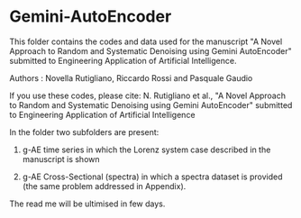 # Gemini-AutoEncoder

This folder contains the codes and data used for the manuscript "A Novel Approach to Random and Systematic Denoising using Gemini AutoEncoder" submitted to Engineering Application of Artificial Intelligence.

Authors : Novella Rutigliano, Riccardo Rossi and Pasquale Gaudio

If you use these codes, please cite:
N. Rutigliano et al., "A Novel Approach to Random and Systematic Denoising using Gemini AutoEncoder" submitted to Engineering Application of Artificial Intelligence

In the folder two subfolders are present:

1. g-AE time series in which the Lorenz system case described in the manuscript is shown

2. g-AE Cross-Sectional (spectra) in which a spectra dataset is provided (the same problem addressed in Appendix).

The read me will be ultimised in few days.





